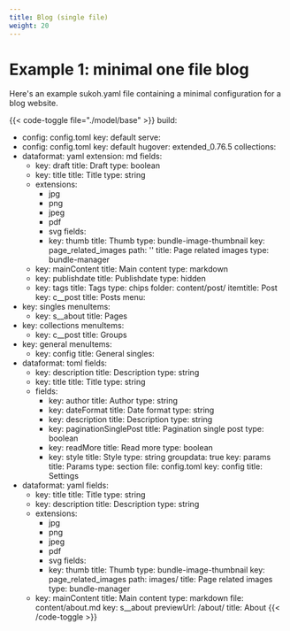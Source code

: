 ```yaml
---
title: Blog (single file)
weight: 20
---
```


# Example 1: minimal one file blog

Here's an example sukoh.yaml file containing a minimal configuration for a blog website.

{{< code-toggle file="./model/base" >}}
build:
  - config: config.toml
    key: default
serve:
  - config: config.toml
    key: default
hugover: extended_0.76.5
collections:
  - dataformat: yaml
    extension: md
    fields:
      - key: draft
        title: Draft
        type: boolean
      - key: title
        title: Title
        type: string
      - extensions:
          - jpg
          - png
          - jpeg
          - pdf
          - svg
        fields:
          - key: thumb
            title: Thumb
            type: bundle-image-thumbnail
        key: page_related_images
        path: ''
        title: Page related images
        type: bundle-manager
      - key: mainContent
        title: Main content
        type: markdown
      - key: publishdate
        title: Publishdate
        type: hidden
      - key: tags
        title: Tags
        type: chips
    folder: content/post/
    itemtitle: Post
    key: c__post
    title: Posts
menu:
  - key: singles
    menuItems:
      - key: s__about
    title: Pages
  - key: collections
    menuItems:
      - key: c__post
    title: Groups
  - key: general
    menuItems:
      - key: config
    title: General
singles:
  - dataformat: toml
    fields:
      - key: description
        title: Description
        type: string
      - key: title
        title: Title
        type: string
      - fields:
          - key: author
            title: Author
            type: string
          - key: dateFormat
            title: Date format
            type: string
          - key: description
            title: Description
            type: string
          - key: paginationSinglePost
            title: Pagination single post
            type: boolean
          - key: readMore
            title: Read more
            type: boolean
          - key: style
            title: Style
            type: string
        groupdata: true
        key: params
        title: Params
        type: section
    file: config.toml
    key: config
    title: Settings
  - dataformat: yaml
    fields:
      - key: title
        title: Title
        type: string
      - key: description
        title: Description
        type: string
      - extensions:
          - jpg
          - png
          - jpeg
          - pdf
          - svg
        fields:
          - key: thumb
            title: Thumb
            type: bundle-image-thumbnail
        key: page_related_images
        path: images/
        title: Page related images
        type: bundle-manager
      - key: mainContent
        title: Main content
        type: markdown
    file: content/about.md
    key: s__about
    previewUrl: /about/
    title: About
{{< /code-toggle >}}


